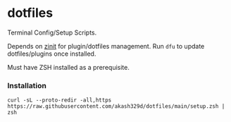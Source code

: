 # dotfiles

Terminal Config/Setup Scripts.

Depends on [zinit](https://github.com/zdharma-continuum/zinit) for plugin/dotfiles management. Run `dfu` to update dotfiles/plugins once installed.

Must have ZSH installed as a prerequisite. 

### Installation

```console
curl -sL --proto-redir -all,https https://raw.githubusercontent.com/akash329d/dotfiles/main/setup.zsh | zsh
```
